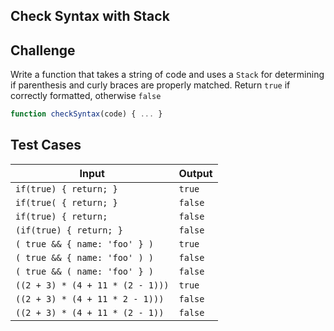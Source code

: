 Check Syntax with Stack
---

## Challenge

Write a function that takes a string of code and uses a `Stack` for determining if parenthesis and curly braces are properly matched. Return `true` if correctly formatted, otherwise `false`

```js
function checkSyntax(code) { ... }
```

## Test Cases

Input | Output
---|---
`if(true) { return; }` | `true`
`if(true( { return; }` | `false`
`if(true) { return;` | `false`
`(if(true) { return; }` | `false`
`( true && { name: 'foo' } )` | `true`
`( true && { name: 'foo' ) )` | `false`
`( true && ( name: 'foo' } )` | `false`
`((2 + 3) * (4 + 11 * (2 - 1)))` | `true`
`((2 + 3) * (4 + 11 * 2 - 1)))` | `false`
`((2 + 3) * (4 + 11 * (2 - 1))` | `false`

